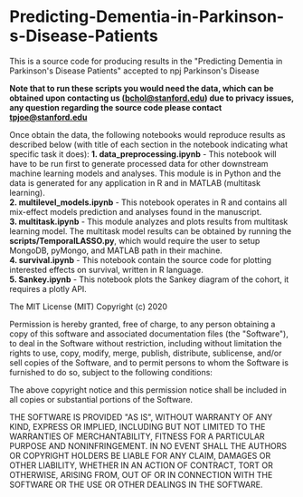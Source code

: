 # Predicting-Dementia-in-Parkinson-s-Disease-Patients
This is a source code for producing results in the "Predicting Dementia in Parkinson's Disease Patients" accepted to npj Parkinson's Disease


**Note that to run these scripts you would need the data, which can be obtained upon contacting us (bchol@stanford.edu) due to privacy issues, any question regarding the source code please contact tpjoe@stanford.edu**


Once obtain the data, the following notebooks would reproduce results as described below (with title of each section in the notebook indicating what specific task it does):
**1. data_preprocessing.ipynb** - This notebook will have to be run first to generate processed data for other downstream machine learning models and analyses. This module is in Python and the data is generated for any application in R and in MATLAB (multitask learning). \
**2. multilevel_models.ipynb** - This notebook operates in R and contains all mix-effect models prediction and analyses found in the manuscript. \
**3. multitask.ipynb** - This module analyzes and plots results from multitask learning model. The multitask model results can be obtained by running the  **scripts/TemporalLASSO.py**, which would require the user to setup MongoDB, pyMongo, and MATLAB path in their machine. \
**4. survival.ipynb** - This notebook contain the source code for plotting interested effects on survival, written in R language. \
**5. Sankey.ipynb** - This notebook plots the Sankey diagram of the cohort, it requires a plotly API.



The MIT License (MIT)
Copyright (c) 2020

Permission is hereby granted, free of charge, to any person obtaining a copy of this software and associated documentation files (the "Software"), to deal in the Software without restriction, including without limitation the rights to use, copy, modify, merge, publish, distribute, sublicense, and/or sell copies of the Software, and to permit persons to whom the Software is furnished to do so, subject to the following conditions:

The above copyright notice and this permission notice shall be included in all copies or substantial portions of the Software.

THE SOFTWARE IS PROVIDED "AS IS", WITHOUT WARRANTY OF ANY KIND, EXPRESS OR IMPLIED, INCLUDING BUT NOT LIMITED TO THE WARRANTIES OF MERCHANTABILITY, FITNESS FOR A PARTICULAR PURPOSE AND NONINFRINGEMENT. IN NO EVENT SHALL THE AUTHORS OR COPYRIGHT HOLDERS BE LIABLE FOR ANY CLAIM, DAMAGES OR OTHER LIABILITY, WHETHER IN AN ACTION OF CONTRACT, TORT OR OTHERWISE, ARISING FROM, OUT OF OR IN CONNECTION WITH THE SOFTWARE OR THE USE OR OTHER DEALINGS IN THE SOFTWARE.
